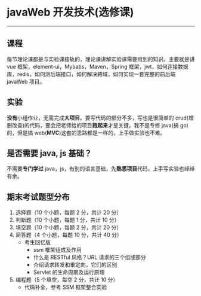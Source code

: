 <script setup>
import CourseInfo from '../../../.vitepress/components/CourseInfo.vue'
</script>

# javaWeb 开发技术(选修课)

---

<CourseInfo
  :credits="3.0"
  :hours="64"
  :year="2024"
  :breakdown="{
    '平时成绩': '20%',
    '实验成绩': '20%',
    '期中成绩': '10%',
    '期末成绩': '50%'
  }"
/>

## 课程

每节理论课都是与实验课接轨的，理论课讲解实验课需要用到的知识。主要就是讲 vue 框架，element-ui，Mybatis，Maven，Spring 框架，jwt，如何连接数据库，redis，如何测后端接口，如何解决跨域，如何实现一套完整的前后端 javaWeb 项目。

## 实验

**没有**小组作业，无需完成**大项目**。要写代码的部分不多，写也是很简单的 crud(增删改查)的代码，要会把老师给的项目**跑起来**才是关键。我不是专修 java(搞 go)的，但是搞 web(**MVC**)这套的思路都是一样的，上手做实验也不难。

## 是否需要 java, js 基础？

不需要**专门学过** java，js，有别的语言基础，先**熟悉项目**代码，上手写实验也绰绰有余。

## 期末考试题型分布

1. 选择题（10 个小题，每题 2 分，共计 20 分）
2. 判断题（10 个小题，每题 1 分，共计 10 分）
3. 填空题（10 个小题，每题 2 分，共计 20 分）
4. 简答题（4 个小题，每题 10 分，共计 40 分）
   - 考生回忆版
     - ssm 框架组成及作用
     - 什么是 RESTful 风格？URL 请求的三个组成部分
     - 介绍请求转发和重定向，它们的区别
     - Servlet 的生命周期及运行原理
5. 编程题（5 个填空，每空 2 分，共计 10 分）
   - 代码补全，参考 SSM 框架整合实验
